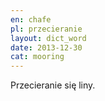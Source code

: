 ```yaml
---
en: chafe
pl: przecieranie
layout: dict_word
date: 2013-12-30
cat: mooring
---
```


Przecieranie się liny. 